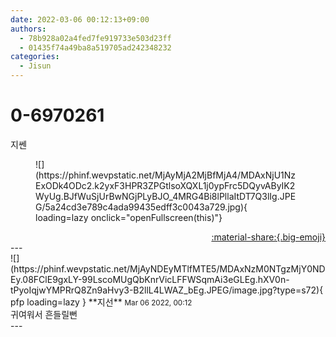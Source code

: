 ```yaml
---
date: 2022-03-06 00:12:13+09:00
authors:
  - 78b928a02a4fed7fe919733e503d23ff
  - 01435f74a49ba8a519705ad242348232
categories:
  - Jisun
---
```


# 0-6970261

<div class="post-container" markdown="1">
<div class="content-container md-sidebar__scrollwrap" markdown="1">

지쎈
<figure markdown="1">
![](https://phinf.wevpstatic.net/MjAyMjA2MjBfMjA4/MDAxNjU1NzExODk4ODc2.k2yxF3HPR3ZPGtlsoXQXL1j0ypFrc5DQyvAByIK2WyUg.BJfWuSjUrBwNGjPLyBJO_4MRG4Bi8lPllaItDT7Q3lIg.JPEG/5a24cd3e789c4ada99435edff3c0043a729.jpg){ loading=lazy onclick="openFullscreen(this)"}
</figure>


</div>
</div>

<div style="text-align: right;" markdown="1">
<a href="https://weverse.io/fromis9/fanpost/0-6970261" style="text-align: right;">:material-share:{.big-emoji}</a>
</div>
---

<div class="comments-container md-sidebar__scrollwrap" markdown="1">
<div class="comment" markdown="1">
<div class='id-container' markdown="1">
![](https://phinf.wevpstatic.net/MjAyNDEyMTlfMTE5/MDAxNzM0NTgzMjY0NDEy.08FClE9gxLY-99LscoMUgQbKnrVicLFFWSqmAi3eGLEg.hXV0n-tPyoIqjwYMPRrQ8Zn9aHvy3-B2llL4LWAZ_bEg.JPEG/image.jpg?type=s72){ pfp loading=lazy }
**<span class="artist">지선</span>** <small>Mar 06 2022, 00:12</small><br>
</div>
<div class='comment-body' markdown="1">
귀여워서 흔들릴뻔
</div>
</div>
</div>
---
